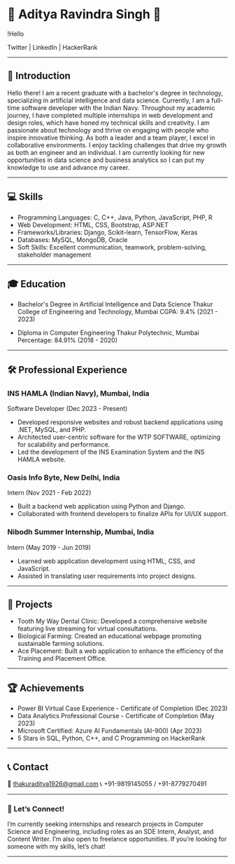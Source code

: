 # 🌟 Aditya Ravindra Singh 🌟

!Hello

Twitter | LinkedIn | HackerRank

---

## 🎉 Introduction

Hello there! I am a recent graduate with a bachelor's degree in technology, specializing in artificial intelligence and data science. Currently, I am a full-time software developer with the Indian Navy. Throughout my academic journey, I have completed multiple internships in web development and design roles, which have honed my technical skills and creativity.
I am passionate about technology and thrive on engaging with people who inspire innovative thinking. As both a leader and a team player, I excel in collaborative environments. I enjoy tackling challenges that drive my growth as both an engineer and an individual. I am currently looking for new opportunities in data science and business analytics so I can put my knowledge to use and advance my career.

---

## 💻 Skills

- Programming Languages: C, C++, Java, Python, JavaScript, PHP, R
- Web Development: HTML, CSS, Bootstrap, ASP.NET
- Frameworks/Libraries: Django, Scikit-learn, TensorFlow, Keras
- Databases: MySQL, MongoDB, Oracle
- Soft Skills: Excellent communication, teamwork, problem-solving, stakeholder management

---

## 🎓 Education

- Bachelor's Degree in Artificial Intelligence and Data Science
Thakur College of Engineering and Technology, Mumbai
CGPA: 9.4% (2021 - 2023)

- Diploma in Computer Engineering
Thakur Polytechnic, Mumbai
Percentage: 84.91% (2018 - 2020)

---

## 🛠️ Professional Experience

### INS HAMLA (Indian Navy), Mumbai, India
Software Developer (Dec 2023 - Present)
- Developed responsive websites and robust backend applications using .NET, MySQL, and PHP.
- Architected user-centric software for the WTP SOFTWARE, optimizing for scalability and performance.
- Led the development of the INS Examination System and the INS HAMLA website.

### Oasis Info Byte, New Delhi, India
Intern (Nov 2021 - Feb 2022)
- Built a backend web application using Python and Django.
- Collaborated with frontend developers to finalize APIs for UI/UX support.

### Nibodh Summer Internship, Mumbai, India
Intern (May 2019 - Jun 2019)
- Learned web application development using HTML, CSS, and JavaScript.
- Assisted in translating user requirements into project designs.

---

## 🚀 Projects

- Tooth My Way Dental Clinic: Developed a comprehensive website featuring live streaming for virtual consultations.
- Biological Farming: Created an educational webpage promoting sustainable farming solutions.
- Ace Placement: Built a web application to enhance the efficiency of the Training and Placement Office.

---

## 🏆 Achievements

- Power BI Virtual Case Experience - Certificate of Completion (Dec 2023)
- Data Analytics Professional Course - Certificate of Completion (May 2023)
- Microsoft Certified: Azure AI Fundamentals (AI-900) (Apr 2023)
- 5 Stars in SQL, Python, C++, and C Programming on HackerRank

---

## 📞 Contact

📧 thakuraditya1926@gmail.com
📞 +91-9819145055 / +91-8779270491

---

### 🌟 Let’s Connect!

I’m currently seeking internships and research projects in Computer Science and Engineering, including roles as an SDE Intern, Analyst, and Content Writer. I’m also open to freelance opportunities. If you’re looking for someone with my skills, let’s chat!

---
